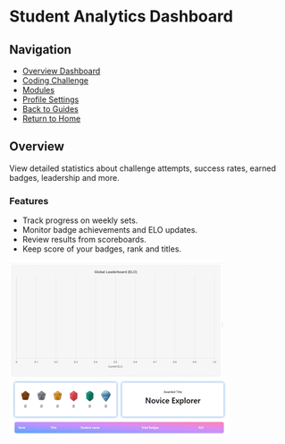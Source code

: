 # Student Analytics Dashboard

## Navigation
- [Overview Dashboard](./overview-dashboard)
- [Coding Challenge](./coding-challenge)
- [Modules](./modules)
- [Profile Settings](./profile)
- [Back to Guides](../index.md)
- [Return to Home](../../index.md)

## Overview
View detailed statistics about challenge attempts, success rates, earned badges, leadership and more.

### Features
- Track progress on weekly sets.
- Monitor badge achievements and ELO updates.
- Review results from scoreboards.
- Keep score of your badges, rank and titles.

![Student Analytics Dashboard](leaderboard.png)
![Student Analytics Dashboard](score.png)